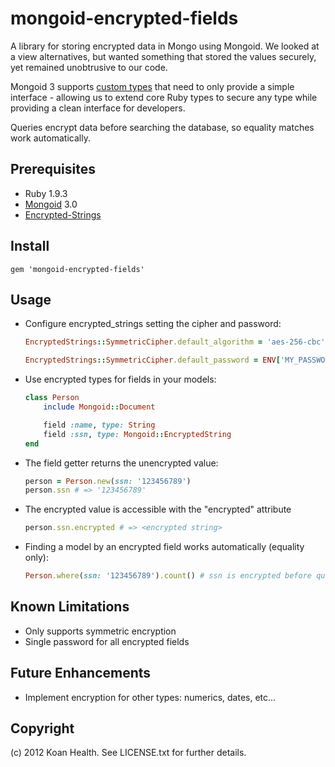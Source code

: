 mongoid-encrypted-fields
========================

A library for storing encrypted data in Mongo using Mongoid.  We looked at a view alternatives, but wanted something that stored the values securely, yet remained unobtrusive to our code.

Mongoid 3 supports [custom types](http://mongoid.org/en/mongoid/docs/documents.html) that need to only provide a simple interface - allowing us to extend core Ruby types to secure any type while providing a clean interface for developers.

Queries encrypt data before searching the database, so equality matches work automatically.

## Prerequisites
* Ruby 1.9.3
* [Mongoid](http://mongoid.org) 3.0
* [Encrypted-Strings](https://github.com/pluginaweek/encrypted_strings)

## Install
    gem 'mongoid-encrypted-fields'

## Usage
* Configure encrypted_strings setting the cipher and password:
    ```Ruby
    EncryptedStrings::SymmetricCipher.default_algorithm = 'aes-256-cbc'

    EncryptedStrings::SymmetricCipher.default_password = ENV['MY_PASSWORD'] # find a secure way to get your password
    ```
* Use encrypted types for fields in your models:
    ```Ruby
    class Person
        include Mongoid::Document

        field :name, type: String
        field :ssn, type: Mongoid::EncryptedString
    end
    ```
* The field getter returns the unencrypted value:
    ```Ruby
    person = Person.new(ssn: '123456789')
    person.ssn # => '123456789'
    ```
* The encrypted value is accessible with the "encrypted" attribute
    ```Ruby
    person.ssn.encrypted # => <encrypted string>
    ```
* Finding a model by an encrypted field works automatically (equality only):
    ```Ruby
    Person.where(ssn: '123456789').count() # ssn is encrypted before querying the database
    ```

## Known Limitations
* Only supports symmetric encryption
* Single password for all encrypted fields

## Future Enhancements
* Implement encryption for other types: numerics, dates, etc...

## Copyright
(c) 2012 Koan Health. See LICENSE.txt for further details.